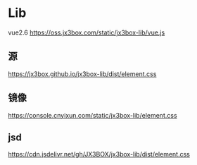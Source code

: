 # Lib

vue2.6  https://oss.jx3box.com/static/jx3box-lib/vue.js






## 源
https://jx3box.github.io/jx3box-lib/dist/element.css
## 镜像
https://console.cnyixun.com/static/jx3box-lib/element.css
## jsd
https://cdn.jsdelivr.net/gh/JX3BOX/jx3box-lib/dist/element.css
